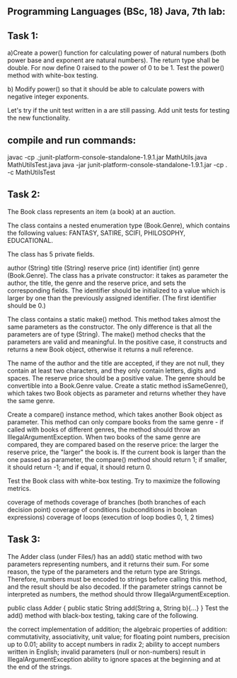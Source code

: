 Programming Languages (BSc, 18) Java, 7th lab:
---------------------------------------------
Task 1:
-------
a)Create a power() function for calculating power of natural numbers (both power base and exponent are natural numbers). 
The return type shall be double. For now define 0 raised to the power of 0 to be 1. Test the power() method with white-box testing.

b)
Modify power() so that it should be able to calculate powers with negative integer exponents.

Let's try if the unit test written in a are still passing.
Add unit tests for testing the new functionality.

compile and run commands:
------------------------
javac -cp .;junit-platform-console-standalone-1.9.1.jar MathUtils.java MathUtilsTest.java
java -jar junit-platform-console-standalone-1.9.1.jar -cp . -c MathUtilsTest

Task 2:
-------
The Book class represents an item (a book) at an auction.

The class contains a nested enumeration type (Book.Genre), which contains the following values: FANTASY, SATIRE, SCIFI, PHILOSOPHY, EDUCATIONAL.

The class has 5 private fields.

author (String)
title (String)
reserve price (int)
identifier (int)
genre (Book.Genre).
The class has a private constructor: it takes as parameter the author, the title, the genre and the reserve price, and sets the corresponding fields. The identifier should be initialized to a value which is larger by one than the previously assigned identifier. (The first identifier should be 0.)

The class contains a static make() method. This method takes almost the same parameters as the constructor. The only difference is that all the parameters are of type (String). The make() method checks that the parameters are valid and meaningful. In the positive case, it constructs and returns a new Book object, otherwise it returns a null reference.

The name of the author and the title are accepted, if they are not null, they contain at least two characters, and they only contain letters, digits and spaces.
The reserve price should be a positive value.
The genre should be convertible into a Book.Genre value.
Create a static method isSameGenre(), which takes two Book objects as parameter and returns whether they have the same genre.

Create a compare() instance method, which takes another Book object as parameter. This method can only compare books from the same genre - if called with books of different genres, the method should throw an IllegalArgumentException. When two books of the same genre are compared, they are compared based on the reserve price: the larger the reserve price, the "larger" the book is. If the current book is larger than the one passed as parameter, the compare() method should return 1; if smaller, it should return -1; and if equal, it should return 0.

Test the Book class with white-box testing. Try to maximize the following metrics.

coverage of methods
coverage of branches (both branches of each decision point)
coverage of conditions (subconditions in boolean expressions)
coverage of loops (execution of loop bodies 0, 1, 2 times)

Task 3:
------
The Adder class (under Files/) has an add() static method with two parameters representing numbers, and it returns their sum. For some reason, the type of the parameters and the return type are Strings. Therefore, numbers must be encoded to strings before calling this method, and the result should be also decoded. If the parameter strings cannot be interpreted as numbers, the method should throw IllegalArgumentException.

public class Adder {
    public static String add(String a, String b){...}
}
Test the add() method with black-box testing, taking care of the following.

the correct implementation of addition;
the algebraic properties of addition: commutativity, associativity, unit value;
for floating point numbers, precision up to 0.01;
ability to accept numbers in radix 2;
ability to accept numbers written in English;
invalid parameters (null or non-numbers) result in IllegalArgumentException
ability to ignore spaces at the beginning and at the end of the strings.